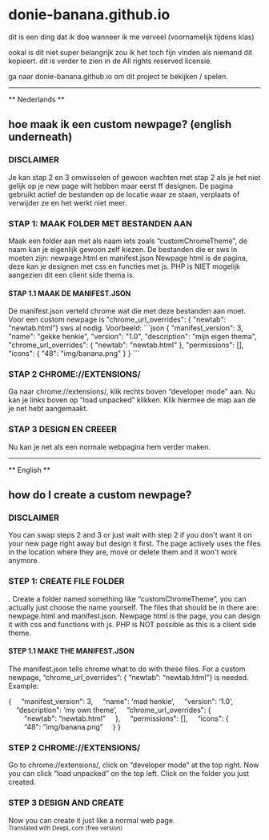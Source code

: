 # donie-banana.github.io
dit is een ding dat ik doe wanneer ik me verveel (voornamelijk tijdens klas)

ookal is dit niet super belangrijk zou ik het toch fijn vinden als niemand dit kopieert. 
dit is verder te zien in de All rights reserved licensie.

ga naar donie-banana.github.io om dit project te bekijken / spelen.

--------------------------------------------------------------------------

** Nederlands **

<h2>hoe maak ik een custom newpage? (english underneath)</h2>
<h3>DISCLAIMER</h3>
Je kan stap 2 en 3 omwisselen of gewoon wachten met stap 2 als je het niet gelijk op je new page wilt hebben maar eerst ff designen.
De pagina gebruikt actief de bestanden op de locatie waar ze staan, verplaats of verwijder ze en het werkt niet meer.

<h3>STAP 1: MAAK FOLDER MET BESTANDEN AAN</h3>
Maak een folder aan met als naam iets zoals “customChromeTheme”, de naam kan je eigenlijk gewoon zelf kiezen.
De bestanden die er sws in moeten zijn: newpage.html en manifest.json
Newpage html is de pagina, deze kan je designen met css en functies met js.
PHP is NIET mogelijk aangezien dit een client side thema is.
<h4>STAP 1.1 MAAK DE MANIFEST.JSON</h4>
De manifest.json verteld chrome wat die met deze bestanden aan moet. 
Voor een custom newpage is "chrome_url_overrides": { "newtab": "newtab.html”} sws al nodig.
Voorbeeld: 
```json
{
    "manifest_version": 3,
    "name": "gekke henkie",
    "version": "1.0",
    "description": "mijn eigen thema",
    "chrome_url_overrides": {
      "newtab": "newtab.html"
    },
    "permissions": [],
    "icons": {
      "48": "img/banana.png"
    }
}
```
<h3>STAP 2 CHROME://EXTENSIONS/</h3>
Ga naar chrome://extensions/, klik rechts boven “developer mode” aan. Nu kan je links boven op “load unpacked” klikken. Klik hiermee de map aan de je net hebt aangemaakt.

<h3>STAP 3 DESIGN EN CREEER</h3>
Nu kan je net als een normale webpagina hem verder maken.

--------------------------------------------------------------------------

** English **

<h2>how do I create a custom newpage?</h2>
<h3>DISCLAIMER</h3>
You can swap steps 2 and 3 or just wait with step 2 if you don't want it on your new page right away but design it first.
The page actively uses the files in the location where they are, move or delete them and it won't work anymore.

<h3>STEP 1: CREATE FILE FOLDER</h3>.
Create a folder named something like “customChromeTheme”, you can actually just choose the name yourself.
The files that should be in there are: newpage.html and manifest.json.
Newpage html is the page, you can design it with css and functions with js.
PHP is NOT possible as this is a client side theme.
<h4>STEP 1.1 MAKE THE MANIFEST.JSON</h4>
The manifest.json tells chrome what to do with these files. 
For a custom newpage, “chrome_url_overrides”: { “newtab”: “newtab.html”} is needed.
Example: 


{
&nbsp;&nbsp;&nbsp;&nbsp;“manifest_version": 3,
&nbsp;&nbsp;&nbsp;&nbsp;“name": ‘mad henkie’,
&nbsp;&nbsp;&nbsp;&nbsp;“version": ‘1.0’,
&nbsp;&nbsp;&nbsp;&nbsp;“description": ‘my own theme’,
&nbsp;&nbsp;&nbsp;&nbsp;“chrome_url_overrides": {
&nbsp;&nbsp;&nbsp;&nbsp;&nbsp;&nbsp;&nbsp;&nbsp;“newtab": ”newtab.html”
&nbsp;&nbsp;&nbsp;&nbsp;},
&nbsp;&nbsp;&nbsp;&nbsp;“permissions": [],
&nbsp;&nbsp;&nbsp;&nbsp;“icons": {
&nbsp;&nbsp;&nbsp;&nbsp;&nbsp;&nbsp;&nbsp;&nbsp;“48": ”img/banana.png”
&nbsp;&nbsp;&nbsp;&nbsp;}
}


<h3>STEP 2 CHROME://EXTENSIONS/</h3>
Go to chrome://extensions/, click on “developer mode” at the top right. Now you can click “load unpacked” on the top left. Click on the folder you just created.

<h3>STEP 3 DESIGN AND CREATE</h3>
Now you can create it just like a normal web page.
<br>
<sub>Translated with DeepL.com (free version)</sub>